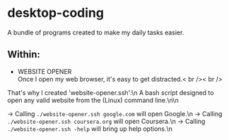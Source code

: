 # desktop-coding

A bundle of programs created to make my daily tasks easier.


## Within:

* WEBSITE OPENER\
Once I open my web browser, it's easy to get distracted.< br />< br />

That's why I created 'website-opener.ssh':\n
A bash script designed to open any valid website from the (Linux) command line.\n\n

-> Calling `./website-opener.ssh google.com` will open Google.\n
-> Calling `./website-opener.ssh coursera.org` will open Coursera.\n
-> Calling `./website-opener.ssh -help` will bring up help options.\n
